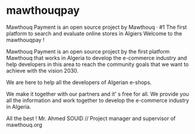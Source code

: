 # mawthouqpay
Mawthouq Payment is an open source project by Mawthouq · #1 The first platform to search and evaluate online stores in Algiers
Welcome to the mawthouqpay !

Mawthouq Payment is an open source project by the first platform Mawthouq that works in Algeria to develop the e-commerce industry and help developers in this area to reach the community goals that we want to achieve with the vision 2030.

We are here to help all the developers of Algerian e-shops.

We make it together with our partners and it' s free for all. We provide you all the information and work together to develop the e-commerce industry in Algeria.

All the best ! Mr. Ahmed SOUID // Project manager and supervisor of mawthouq.org
